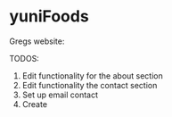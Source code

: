 # yuniFoods

Gregs website:

TODOS:

1. Edit functionality for the about section
2. Edit functionality the contact section
3. Set up email contact 
4. Create 
